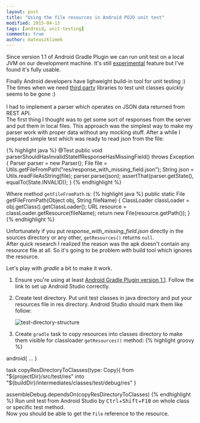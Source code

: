 ```yaml
---
layout: post
title: "Using the file resources in Android POJO unit test"
modified: 2015-04-13
tags: [android, unit-testing]
comments: true
author: mateuszklimek
---
```

Since version 1.1 of Android Gradle Plugin we can run unit test on a local JVM on our development machine. It's still [experimental](http://tools.android.com/tech-docs/unit-testing-support) feature but I've found it's fully usable.

Finally Android developers have lighweight build-in tool for unit testing :)<br />
The times when we need [third party](http://robolectric.org/configuring/) libraries to test unit classes *quickly* seems to be gone :)  
<br/>
I had to implement a parser which operates on JSON data returned from REST API. <br/>
The first thing I thought was to get some sort of responses from the server and put them in local files.
This approach was the simplest way to make my parser work with proper data without any mocking stuff.
After a while I prepared simple test which was ready to read json from the file:

{% highlight java %}
 @Test
public void parserShouldHasInvalidStateIfResponseHasMissingField() throws Exception {
	Parser parser = new Parser();
	File file = Utils.getFileFromPath("res/response_with_missing_field.json");
	String json = Utils.readFileAsString(file);
	parser.parse(json);
	assertThat(parser.getState(), equalTo(State.INVALID));
}
{% endhighlight %}


Where method `getFileFromPath` is:
{% highlight java %}
public static File getFileFromPath(Object obj, String fileName) {
	ClassLoader classLoader = obj.getClass().getClassLoader();
	URL resource = classLoader.getResource(fileName);
	return new File(resource.getPath());
}
{% endhighlight %}


Unfortunately if you put *response_with_missing_field.json* directly in the sources directory or any other, `getResources()` returns `null`. <br/>
After quick research I realized the reason was the apk doesn't contain any resource file at all. 
So it's going to be problem with build tool which ignores the resource. 

Let's play with *gradle* a bit to make it work.

 1. Ensure you're using at least [Android Gradle Plugin version 1.1](http://tools.android.com/tech-docs/unit-testing-support). Follow the link to set up Android Studio correctly. 
 2. Create test directory. Put unit test classes in java directory and put your resources file in res directory. Android Studio should mark them like follow: 

 	![test-directory-structure]({{site.url}}/images/test-directory-structure.png)

 3. Create `gradle` task to copy resources into classes directory to make them visible for classloader `getResources()` method:
{% highlight groovy %}

android{
  ...
}

task copyResDirectoryToClasses(type: Copy){
    from "${projectDir}/src/test/res"
    into "${buildDir}/intermediates/classes/test/debug/res"
}

assembleDebug.dependsOn(copyResDirectoryToClasses)
{% endhighlight %}
 Run unit test from Android Studio by <kbd>Ctrl</kbd>+<kbd>Shift</kbd>+<kbd>F10</kbd> on whole class or specific test method.<br/>
 Now you should be able to get the `File` reference to the resource.



